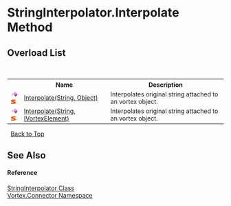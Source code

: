 # StringInterpolator.Interpolate Method 
 


## Overload List
&nbsp;<table><tr><th></th><th>Name</th><th>Description</th></tr><tr><td>![Public method](media/pubmethod.gif "Public method")![Static member](media/static.gif "Static member")</td><td><a href="M_Vortex_Connector_StringInterpolator_Interpolate.md">Interpolate(String, Object)</a></td><td>
Interpolates original string attached to an vortex object.</td></tr><tr><td>![Public method](media/pubmethod.gif "Public method")![Static member](media/static.gif "Static member")</td><td><a href="M_Vortex_Connector_StringInterpolator_Interpolate_1.md">Interpolate(String, IVortexElement)</a></td><td>
Interpolates original string attached to an vortex object.</td></tr></table>&nbsp;
<a href="#stringinterpolator.interpolate-method">Back to Top</a>

## See Also


#### Reference
<a href="T_Vortex_Connector_StringInterpolator.md">StringInterpolator Class</a><br /><a href="N_Vortex_Connector.md">Vortex.Connector Namespace</a><br />